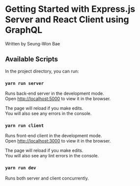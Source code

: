 # Getting Started with Express.js Server and React Client using GraphQL

Written by Seung-Won Bae

## Available Scripts

In the project directory, you can run:

### `yarn run server`

Runs back-end server in the development mode.\
Open [http://localhost:5000](http://localhost:5000) to view it in the browser.

The page will reload if you make edits.\
You will also see any errors in the console.

### `yarn run client`

Runs front-end client in the development mode.\
Open [http://localhost:3000](http://localhost:3000) to view it in the browser.

The page will reload if you make edits.\
You will also see any lint errors in the console.

### `yarn run dev`

Runs both server and client concurrently.
